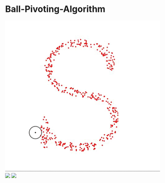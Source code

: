 # Ball-Pivoting-Algorithm

![](https://github.com/irtiza26/Ball-Pivoting-Algorithm/blob/main/WhatsApp%20Video%202023-05-11%20at%2013.57.03.gif)
![](https://github.com/irtiza26/Ball-Pivoting-Algorithm/blob/main/WhatsApp%20Video%202023-05-11%20at%2014.01.04.gif)
![](https://github.com/irtiza26/Ball-Pivoting-Algorithm/blob/main/WhatsApp%20Video%202023-05-11%20at%2014.04.18%20(2)%20(1).gif)
